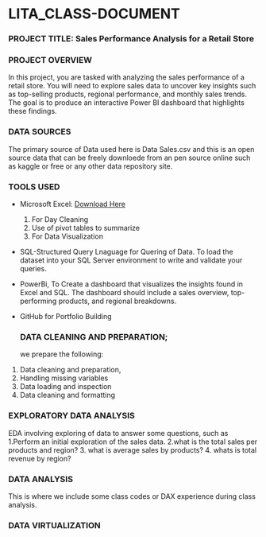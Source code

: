 # LITA_CLASS-DOCUMENT

### PROJECT TITLE: Sales Performance Analysis for a Retail Store

### PROJECT OVERVIEW
In this project, you are tasked with analyzing the sales performance of a retail store.
You will need to explore sales data to uncover key insights such as top-selling products, regional
performance, and monthly sales trends. The goal is to produce an interactive Power BI
dashboard that highlights these findings.

### DATA SOURCES
The primary source of Data used here is Data Sales.csv and this is an open source data that can be freely downloede from an pen source online such as kaggle or free or any other data repository site.

### TOOLS USED
- Microsoft  Excel: [Download Here](https://www.microsoft.com)
  1. For Day Cleaning
  2. Use of pivot tables to summarize
  3. For Data Visualization
   
- SQL-Structured Query Lnaguage for Quering of Data. To load the dataset into your SQL Server environment to write and
validate your queries.

- PowerBi, To Create a dashboard that visualizes the insights found in Excel and SQL. The
dashboard should include a sales overview, top-performing products, and
regional breakdowns.
  
- GitHub for Portfolio Building

  ### DATA CLEANING AND PREPARATION;
  we prepare the following:
1. Data cleaning and preparation, 
2. Handling missing variables
3. Data loading and inspection
4. Data cleaning and formatting

  ### EXPLORATORY DATA ANALYSIS
EDA involving exploring of data to answer some questions, such as
1.Perform an initial exploration of the sales data. 
2.what is the total sales per products and region? 
3. what is average sales by products? 
4. whats is total revenue by region? 

### DATA ANALYSIS
This is where we include some class codes or DAX experience during class analysis. 

### DATA VIRTUALIZATION

